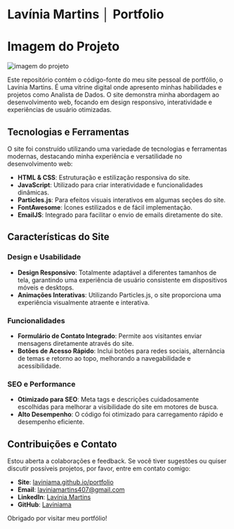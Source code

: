 # Lavínia Martins │ Portfolio

# Imagem do Projeto
![imagem do projeto](./assets/image/favicon-lavinia.ico "Portfólio Lavínia Martins")

Este repositório contém o código-fonte do meu site pessoal de portfólio, o Lavínia Martins. É uma vitrine digital onde apresento minhas habilidades e projetos como Analista de Dados. O site demonstra minha abordagem ao desenvolvimento web, focando em design responsivo, interatividade e experiências de usuário otimizadas.

## Tecnologias e Ferramentas

O site foi construído utilizando uma variedade de tecnologias e ferramentas modernas, destacando minha experiência e versatilidade no desenvolvimento web:

- **HTML & CSS**: Estruturação e estilização responsiva do site.
- **JavaScript**: Utilizado para criar interatividade e funcionalidades dinâmicas.
- **Particles.js**: Para efeitos visuais interativos em algumas seções do site.
- **FontAwesome**: Ícones estilizados e de fácil implementação.
- **EmailJS**: Integrado para facilitar o envio de emails diretamente do site.

## Características do Site

### Design e Usabilidade

- **Design Responsivo**: Totalmente adaptável a diferentes tamanhos de tela, garantindo uma experiência de usuário consistente em dispositivos móveis e desktops.
- **Animações Interativas**: Utilizando Particles.js, o site proporciona uma experiência visualmente atraente e interativa.

### Funcionalidades

- **Formulário de Contato Integrado**: Permite aos visitantes enviar mensagens diretamente através do site.
- **Botões de Acesso Rápido**: Inclui botões para redes sociais, alternância de temas e retorno ao topo, melhorando a navegabilidade e acessibilidade.

### SEO e Performance

- **Otimizado para SEO**: Meta tags e descrições cuidadosamente escolhidas para melhorar a visibilidade do site em motores de busca.
- **Alto Desempenho**: O código foi otimizado para carregamento rápido e desempenho eficiente.

## Contribuições e Contato

Estou aberta a colaborações e feedback. Se você tiver sugestões ou quiser discutir possíveis projetos, por favor, entre em contato comigo:

- **Site**: [laviniama.github.io/portfolio](https://laviniama.github.io/portfolio/)  
- **Email**: [laviniamartins407@gmail.com](mailto:laviniamartins407@gmail.com)  
- **LinkedIn**: [Lavínia Martins](https://www.linkedin.com/in/lav%C3%ADnia-martins-1a579b24b/)  
- **GitHub**: [Laviniama](https://github.com/Laviniama)

Obrigado por visitar meu portfólio!
